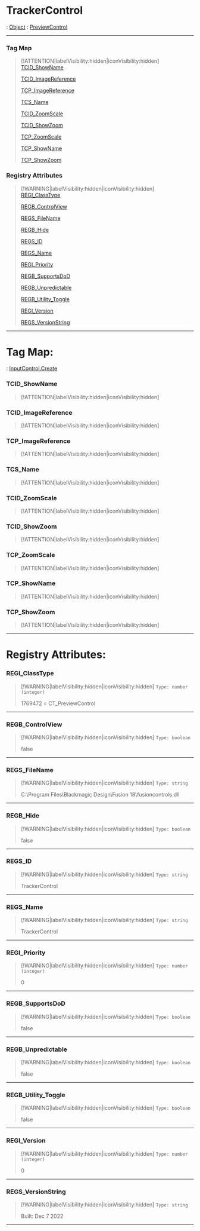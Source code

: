# TrackerControl
 : [Object](Object.md) : [PreviewControl](PreviewControl.md)
___
### Tag Map
> [!ATTENTION|labelVisibility:hidden|iconVisibility:hidden]
> [TCID_ShowName](#TCID_ShowName)
>
> [TCID_ImageReference](#TCID_ImageReference)
>
> [TCP_ImageReference](#TCP_ImageReference)
>
> [TCS_Name](#TCS_Name)
>
> [TCID_ZoomScale](#TCID_ZoomScale)
>
> [TCID_ShowZoom](#TCID_ShowZoom)
>
> [TCP_ZoomScale](#TCP_ZoomScale)
>
> [TCP_ShowName](#TCP_ShowName)
>
> [TCP_ShowZoom](#TCP_ShowZoom)
>
### Registry Attributes
> [!WARNING|labelVisibility:hidden|iconVisibility:hidden]
> [REGI_ClassType](#REGI_ClassType)
>
> [REGB_ControlView](#REGB_ControlView)
>
> [REGS_FileName](#REGS_FileName)
>
> [REGB_Hide](#REGB_Hide)
>
> [REGS_ID](#REGS_ID)
>
> [REGS_Name](#REGS_Name)
>
> [REGI_Priority](#REGI_Priority)
>
> [REGB_SupportsDoD](#REGB_SupportsDoD)
>
> [REGB_Unpredictable](#REGB_Unpredictable)
>
> [REGB_Utility_Toggle](#REGB_Utility_Toggle)
>
> [REGI_Version](#REGI_Version)
>
> [REGS_VersionString](#REGS_VersionString)
>
___

# Tag Map: <!-- {docsify-ignore} -->

 : [InputControl.Create](InputControl.md#Create)
### TCID_ShowName
> [!ATTENTION|labelVisibility:hidden|iconVisibility:hidden]
### TCID_ImageReference
> [!ATTENTION|labelVisibility:hidden|iconVisibility:hidden]
### TCP_ImageReference
> [!ATTENTION|labelVisibility:hidden|iconVisibility:hidden]
### TCS_Name
> [!ATTENTION|labelVisibility:hidden|iconVisibility:hidden]
### TCID_ZoomScale
> [!ATTENTION|labelVisibility:hidden|iconVisibility:hidden]
### TCID_ShowZoom
> [!ATTENTION|labelVisibility:hidden|iconVisibility:hidden]
### TCP_ZoomScale
> [!ATTENTION|labelVisibility:hidden|iconVisibility:hidden]
### TCP_ShowName
> [!ATTENTION|labelVisibility:hidden|iconVisibility:hidden]
### TCP_ShowZoom
> [!ATTENTION|labelVisibility:hidden|iconVisibility:hidden]
___


# Registry Attributes: <!-- {docsify-ignore} -->

### REGI_ClassType
> [!WARNING|labelVisibility:hidden|iconVisibility:hidden]
> `Type: number (integer)`
>
> 1769472 = CT_PreviewControl
>
___

### REGB_ControlView
> [!WARNING|labelVisibility:hidden|iconVisibility:hidden]
> `Type: boolean`
>
> false
>
___

### REGS_FileName
> [!WARNING|labelVisibility:hidden|iconVisibility:hidden]
> `Type: string`
>
> C:\Program Files\Blackmagic Design\Fusion 18\fusioncontrols.dll
>
___

### REGB_Hide
> [!WARNING|labelVisibility:hidden|iconVisibility:hidden]
> `Type: boolean`
>
> false
>
___

### REGS_ID
> [!WARNING|labelVisibility:hidden|iconVisibility:hidden]
> `Type: string`
>
> TrackerControl
>
___

### REGS_Name
> [!WARNING|labelVisibility:hidden|iconVisibility:hidden]
> `Type: string`
>
> TrackerControl
>
___

### REGI_Priority
> [!WARNING|labelVisibility:hidden|iconVisibility:hidden]
> `Type: number (integer)`
>
> 0
>
___

### REGB_SupportsDoD
> [!WARNING|labelVisibility:hidden|iconVisibility:hidden]
> `Type: boolean`
>
> false
>
___

### REGB_Unpredictable
> [!WARNING|labelVisibility:hidden|iconVisibility:hidden]
> `Type: boolean`
>
> false
>
___

### REGB_Utility_Toggle
> [!WARNING|labelVisibility:hidden|iconVisibility:hidden]
> `Type: boolean`
>
> false
>
___

### REGI_Version
> [!WARNING|labelVisibility:hidden|iconVisibility:hidden]
> `Type: number (integer)`
>
> 0
>
___

### REGS_VersionString
> [!WARNING|labelVisibility:hidden|iconVisibility:hidden]
> `Type: string`
>
> Built: Dec  7 2022
>
___

